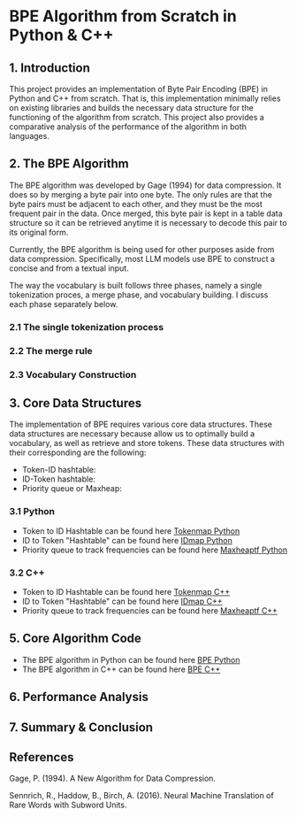 # BPE Algorithm from Scratch in Python & C++


## 1. Introduction

This project provides an implementation of Byte Pair Encoding (BPE) in Python and C++ from scratch. That is, this implementation minimally relies on existing libraries and builds the necessary data structure for the functioning of the algorithm from scratch. This project also provides a comparative analysis of the performance of the algorithm in both languages. 


## 2. The BPE Algorithm

The BPE algorithm was developed by Gage (1994) for data compression. It does so by merging a byte pair into one byte. The only rules are that the byte pairs must be adjacent to each other, and they must be the most frequent pair in the data. Once merged, this byte pair is kept in a table data structure so it can be retrieved anytime it is necessary to decode this pair to its original form.  

Currently, the BPE algorithm is being used for other purposes aside from data compression. Specifically, most LLM models use BPE to construct a concise and 
from a textual input. 

The way the vocabulary is built follows three phases, namely a single tokenization proces, a merge phase, and vocabulary building. I discuss each phase separately below. 

### 2.1 The single tokenization process

### 2.2 The merge rule

### 2.3 Vocabulary Construction

## 3. Core Data Structures

The implementation of BPE requires various core data structures. These data structures are necessary because allow us to optimally build a vocabulary, as well as retrieve and store tokens. These data structures with their corresponding are the following:

- Token-ID hashtable:
- ID-Token hashtable:
- Priority queue or Maxheap: 

### 3.1 Python 

- Token to ID Hashtable can be found here [Tokenmap Python]( https://github.com/tslime/BPEAlgorithm/tree/main/Python/Tokenmap)
- ID to Token "Hashtable" can be found here [IDmap Python](https://github.com/tslime/BPEAlgorithm/tree/main/Python/IDmap)
- Priority queue to track frequencies can be found here [Maxheaptf Python](https://github.com/tslime/BPEAlgorithm/tree/main/Python/Maxheaptf)


### 3.2 C++

- Token to ID Hashtable can be found here [Tokenmap C++](https://github.com/tslime/BPEAlgorithm/tree/main/C%2B%2B/Tokenmap)
- ID to Token "Hashtable" can be found here [IDmap C++](https://github.com/tslime/BPEAlgorithm/tree/main/C%2B%2B/IDmap)
- Priority queue to track frequencies can be found here [Maxheaptf C++](https://github.com/tslime/BPEAlgorithm/tree/main/C%2B%2B/Maxheaptf)

## 5. Core Algorithm Code

- The BPE algorithm in Python can be found here [BPE Python](https://github.com/tslime/BPEAlgorithm/blob/main/Python/BPEAlgorithm.py)
- The BPE algorithm in C++ can be found here [BPE C++]()


## 6. Performance Analysis

## 7. Summary \& Conclusion


## References

Gage, P. (1994). A New Algorithm for Data Compression.

Sennrich, R., Haddow, B., Birch, A. (2016). Neural Machine Translation of Rare Words with Subword Units.
